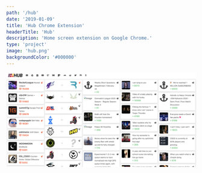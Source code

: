 ```yaml
---
path: '/hub'
date: '2019-01-09'
title: 'Hub Chrome Extension'
headerTitle: 'Hub'
description: 'Home screen extension on Google Chrome.'
type: 'project'
image: 'hub.png'
backgroundColor: '#000000'
---
```


![](../images/hub.png)
